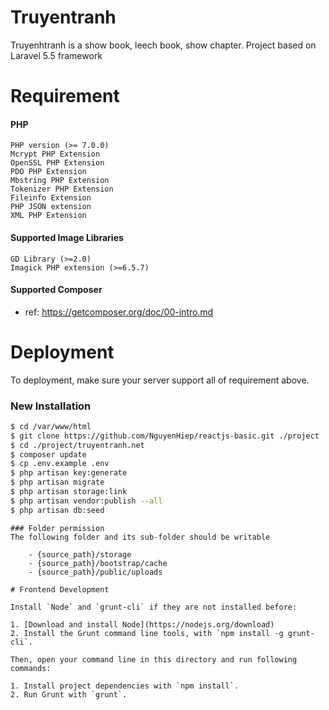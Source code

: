 # Truyentranh
Truyenhtranh is a show book, leech book, show chapter. Project based on Laravel 5.5 framework

# Requirement

#### PHP
    PHP version (>= 7.0.0)
    Mcrypt PHP Extension
    OpenSSL PHP Extension
    PDO PHP Extension
    Mbstring PHP Extension
    Tokenizer PHP Extension
    Fileinfo Extension
    PHP JSON extension
    XML PHP Extension
#### Supported Image Libraries
    GD Library (>=2.0)
    Imagick PHP extension (>=6.5.7)

#### Supported Composer
- ref: https://getcomposer.org/doc/00-intro.md

# Deployment
To deployment, make sure your server support all of requirement above.
### New Installation
```bash
$ cd /var/www/html
$ git clone https://github.com/NguyenHiep/reactjs-basic.git ./project
$ cd ./project/truyentranh.net
$ composer update
$ cp .env.example .env
$ php artisan key:generate
$ php artisan migrate
$ php artisan storage:link
$ php artisan vendor:publish --all
$ php artisan db:seed
```

```
### Folder permission
The following folder and its sub-folder should be writable

    - {source_path}/storage
    - {source_path}/bootstrap/cache
    - {source_path}/public/uploads
    
# Frontend Development

Install `Node` and `grunt-cli` if they are not installed before:

1. [Download and install Node](https://nodejs.org/download)
2. Install the Grunt command line tools, with `npm install -g grunt-cli`.

Then, open your command line in this directory and run following commands:

1. Install project dependencies with `npm install`.
2. Run Grunt with `grunt`.

